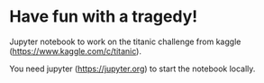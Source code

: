 # Have fun with a tragedy!

Jupyter notebook to work on the titanic challenge from kaggle (https://www.kaggle.com/c/titanic).

You need jupyter (https://jupyter.org) to start the notebook locally. 
